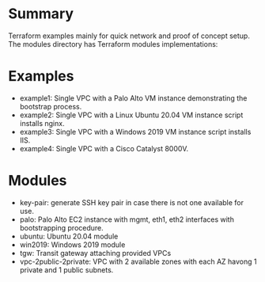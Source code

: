 # Summary
Terraform examples mainly for quick network and proof of concept setup. The modules directory has Terraform modules implementations:

# Examples
- example1: Single VPC with a Palo Alto VM instance demonstrating the bootstrap process.
- example2: Single VPC with a Linux Ubuntu 20.04 VM instance script installs nginx.
- example3: Single VPC with a Windows 2019 VM instance script installs IIS.
- example4: Single VPC with a Cisco Catalyst 8000V.

# Modules
- key-pair: generate SSH key pair in case there is not one available for use.
- palo: Palo Alto EC2 instance with mgmt, eth1, eth2 interfaces with bootstrapping procedure.
- ubuntu: Ubuntu 20.04 module
- win2019: Windows 2019 module
- tgw: Transit gateway attaching provided VPCs
- vpc-2public-2private: VPC with 2 available zones with each AZ havong 1 private and 1 public subnets.

